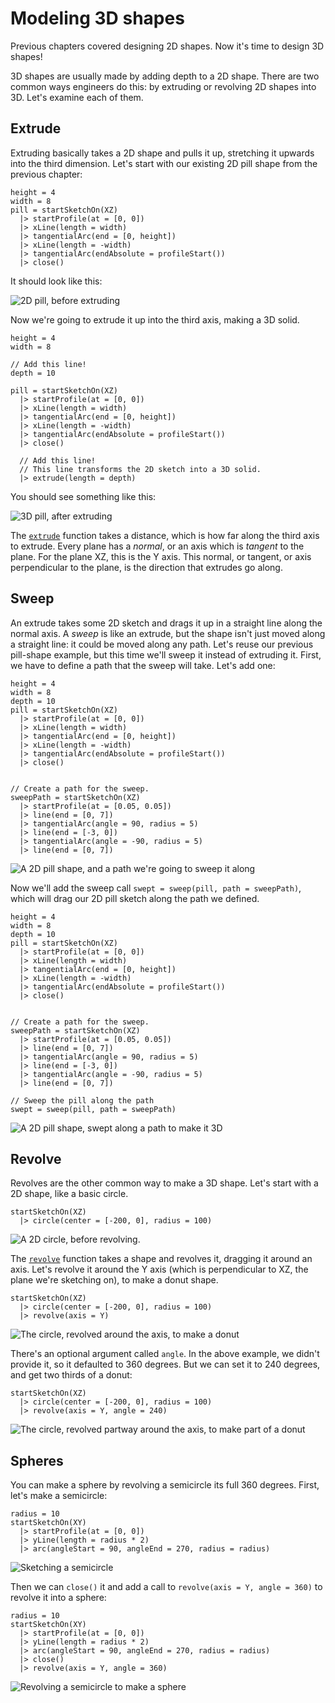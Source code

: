 # Modeling 3D shapes
<!-- toc -->

Previous chapters covered designing 2D shapes. Now it's time to design 3D shapes!

3D shapes are usually made by adding depth to a 2D shape. There are two common ways engineers do this: by extruding or revolving 2D shapes into 3D. Let's examine each of them.

## Extrude

Extruding basically takes a 2D shape and pulls it up, stretching it upwards into the third dimension. Let's start with our existing 2D pill shape from the previous chapter:

```kcl
height = 4
width = 8
pill = startSketchOn(XZ)
  |> startProfile(at = [0, 0])
  |> xLine(length = width)
  |> tangentialArc(end = [0, height])
  |> xLine(length = -width)
  |> tangentialArc(endAbsolute = profileStart())
  |> close()
```
It should look like this:

![2D pill, before extruding](images/static/pill_2d.png)

Now we're going to extrude it up into the third axis, making a 3D solid.

```kcl
height = 4
width = 8

// Add this line!
depth = 10

pill = startSketchOn(XZ)
  |> startProfile(at = [0, 0])
  |> xLine(length = width)
  |> tangentialArc(end = [0, height])
  |> xLine(length = -width)
  |> tangentialArc(endAbsolute = profileStart())
  |> close()

  // Add this line!
  // This line transforms the 2D sketch into a 3D solid.
  |> extrude(length = depth)
```

You should see something like this:

![3D pill, after extruding](images/static/pill_3d.png)

The [`extrude`] function takes a distance, which is how far along the third axis to extrude. Every plane has a _normal_, or an axis which is _tangent_ to the plane. For the plane XZ, this is the Y axis. This normal, or tangent, or axis perpendicular to the plane, is the direction that extrudes go along.

## Sweep

An extrude takes some 2D sketch and drags it up in a straight line along the normal axis. A _sweep_ is like an extrude, but the shape isn't just moved along a straight line: it could be moved along any path. Let's reuse our previous pill-shape example, but this time we'll sweep it instead of extruding it. First, we have to define a path that the sweep will take. Let's add one:

```kcl=path_for_sweep
height = 4
width = 8
depth = 10
pill = startSketchOn(XZ)
  |> startProfile(at = [0, 0])
  |> xLine(length = width)
  |> tangentialArc(end = [0, height])
  |> xLine(length = -width)
  |> tangentialArc(endAbsolute = profileStart())
  |> close()


// Create a path for the sweep.
sweepPath = startSketchOn(XZ)
  |> startProfile(at = [0.05, 0.05])
  |> line(end = [0, 7])
  |> tangentialArc(angle = 90, radius = 5)
  |> line(end = [-3, 0])
  |> tangentialArc(angle = -90, radius = 5)
  |> line(end = [0, 7])
```

![A 2D pill shape, and a path we're going to sweep it along](images/dynamic/path_for_sweep.png)

Now we'll add the sweep call `swept = sweep(pill, path = sweepPath)`, which will drag our 2D pill sketch along the path we defined.

```kcl=swept_along_path
height = 4
width = 8
depth = 10
pill = startSketchOn(XZ)
  |> startProfile(at = [0, 0])
  |> xLine(length = width)
  |> tangentialArc(end = [0, height])
  |> xLine(length = -width)
  |> tangentialArc(endAbsolute = profileStart())
  |> close()


// Create a path for the sweep.
sweepPath = startSketchOn(XZ)
  |> startProfile(at = [0.05, 0.05])
  |> line(end = [0, 7])
  |> tangentialArc(angle = 90, radius = 5)
  |> line(end = [-3, 0])
  |> tangentialArc(angle = -90, radius = 5)
  |> line(end = [0, 7])

// Sweep the pill along the path
swept = sweep(pill, path = sweepPath)
```

![A 2D pill shape, swept along a path to make it 3D](images/dynamic/swept_along_path.png)

## Revolve

Revolves are the other common way to make a 3D shape. Let's start with a 2D shape, like a basic circle.


```kcl=circle
startSketchOn(XZ)
  |> circle(center = [-200, 0], radius = 100)
```

![A 2D circle, before revolving.](images/dynamic/circle.png)

The [`revolve`] function takes a shape and revolves it, dragging it around an axis. Let's revolve it around the Y axis (which is perpendicular to XZ, the plane we're sketching on), to make a donut shape.

```kcl=donut
startSketchOn(XZ)
  |> circle(center = [-200, 0], radius = 100)
  |> revolve(axis = Y)
```

![The circle, revolved around the axis, to make a donut](images/dynamic/donut.png)

There's an optional argument called `angle`. In the above example, we didn't provide it, so it defaulted to 360 degrees. But we can set it to 240 degrees, and get two thirds of a donut:

```kcl=donut240
startSketchOn(XZ)
  |> circle(center = [-200, 0], radius = 100)
  |> revolve(axis = Y, angle = 240)
```

![The circle, revolved partway around the axis, to make part of a donut](images/dynamic/donut240.png)

## Spheres

You can make a sphere by revolving a semicircle its full 360 degrees. First, let's make a semicircle:


```kcl=semicircle
radius = 10
startSketchOn(XY)
  |> startProfile(at = [0, 0])
  |> yLine(length = radius * 2)
  |> arc(angleStart = 90, angleEnd = 270, radius = radius)
```

![Sketching a semicircle](images/dynamic/semicircle.png)

Then we can `close()` it and add a call to `revolve(axis = Y, angle = 360)` to revolve it into a sphere:

```kcl=sphere
radius = 10
startSketchOn(XY)
  |> startProfile(at = [0, 0])
  |> yLine(length = radius * 2)
  |> arc(angleStart = 90, angleEnd = 270, radius = radius)
  |> close()
  |> revolve(axis = Y, angle = 360)
```

![Revolving a semicircle to make a sphere](images/dynamic/sphere.png)

[`extrude`]: https://zoo.dev/docs/kcl/extrude
[`revolve`]: https://zoo.dev/docs/kcl/revolve
